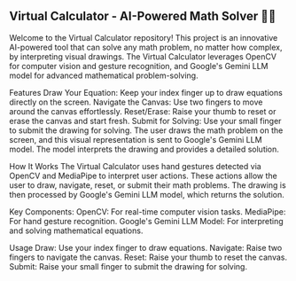 ## Virtual Calculator - AI-Powered Math Solver 🧮✨
Welcome to the Virtual Calculator repository! This project is an innovative AI-powered tool that can solve any math problem, no matter how complex, by interpreting visual drawings. The Virtual Calculator leverages OpenCV for computer vision and gesture recognition, and Google's Gemini LLM model for advanced mathematical problem-solving.

Features
Draw Your Equation: Keep your index finger up to draw equations directly on the screen.
Navigate the Canvas: Use two fingers to move around the canvas effortlessly.
Reset/Erase: Raise your thumb to reset or erase the canvas and start fresh.
Submit for Solving: Use your small finger to submit the drawing for solving.
The user draws the math problem on the screen, and this visual representation is sent to Google's Gemini LLM model. The model interprets the drawing and provides a detailed solution.

How It Works
The Virtual Calculator uses hand gestures detected via OpenCV and MediaPipe to interpret user actions. These actions allow the user to draw, navigate, reset, or submit their math problems. The drawing is then processed by Google's Gemini LLM model, which returns the solution.

Key Components:
OpenCV: For real-time computer vision tasks.
MediaPipe: For hand gesture recognition.
Google's Gemini LLM Model: For interpreting and solving mathematical equations.

Usage
Draw: Use your index finger to draw equations.
Navigate: Raise two fingers to navigate the canvas.
Reset: Raise your thumb to reset the canvas.
Submit: Raise your small finger to submit the drawing for solving.



